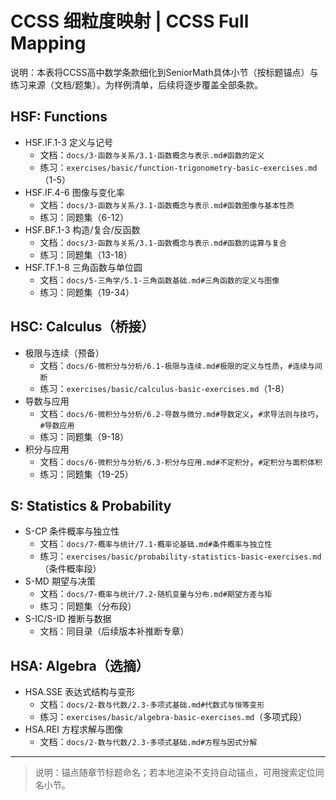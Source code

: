 # CCSS 细粒度映射 | CCSS Full Mapping

说明：本表将CCSS高中数学条款细化到SeniorMath具体小节（按标题锚点）与练习来源（文档/题集）。为样例清单，后续将逐步覆盖全部条款。

## HSF: Functions

- HSF.IF.1-3 定义与记号
  - 文档：`docs/3-函数与关系/3.1-函数概念与表示.md#函数的定义`
  - 练习：`exercises/basic/function-trigonometry-basic-exercises.md`（1-5）
- HSF.IF.4-6 图像与变化率
  - 文档：`docs/3-函数与关系/3.1-函数概念与表示.md#函数图像与基本性质`
  - 练习：同题集（6-12）
- HSF.BF.1-3 构造/复合/反函数
  - 文档：`docs/3-函数与关系/3.1-函数概念与表示.md#函数的运算与复合`
  - 练习：同题集（13-18）
- HSF.TF.1-8 三角函数与单位圆
  - 文档：`docs/5-三角学/5.1-三角函数基础.md#三角函数的定义与图像`
  - 练习：同题集（19-34）

## HSC: Calculus（桥接）

- 极限与连续（预备）
  - 文档：`docs/6-微积分与分析/6.1-极限与连续.md#极限的定义与性质`，`#连续与间断`
  - 练习：`exercises/basic/calculus-basic-exercises.md`（1-8）
- 导数与应用
  - 文档：`docs/6-微积分与分析/6.2-导数与微分.md#导数定义`，`#求导法则与技巧`，`#导数应用`
  - 练习：同题集（9-18）
- 积分与应用
  - 文档：`docs/6-微积分与分析/6.3-积分与应用.md#不定积分`，`#定积分与面积体积`
  - 练习：同题集（19-25）

## S: Statistics & Probability

- S-CP 条件概率与独立性
  - 文档：`docs/7-概率与统计/7.1-概率论基础.md#条件概率与独立性`
  - 练习：`exercises/basic/probability-statistics-basic-exercises.md`（条件概率段）
- S-MD 期望与决策
  - 文档：`docs/7-概率与统计/7.2-随机变量与分布.md#期望方差与矩`
  - 练习：同题集（分布段）
- S-IC/S-ID 推断与数据
  - 文档：同目录（后续版本补推断专章）

## HSA: Algebra（选摘）

- HSA.SSE 表达式结构与变形
  - 文档：`docs/2-数与代数/2.3-多项式基础.md#代数式与恒等变形`
  - 练习：`exercises/basic/algebra-basic-exercises.md`（多项式段）
- HSA.REI 方程求解与图像
  - 文档：`docs/2-数与代数/2.3-多项式基础.md#方程与因式分解`

---
> 说明：锚点随章节标题命名；若本地渲染不支持自动锚点，可用搜索定位同名小节。
